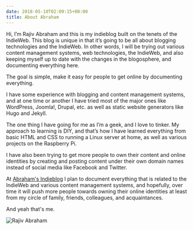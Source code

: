```yaml
---
date: 2018-05-10T02:09:15+00:00
title: About Abraham
---
```


Hi, I’m Rajiv Abraham and this is my indieblog built on the tenets of the IndieWeb. This blog is unique in that it’s going to be all about blogging technologies and the IndieWeb. In other words, I will be trying out various content management systems, web technologies, the IndieWeb, and also keeping myself up to date with the changes in the blogosphere, and documenting everything here.

The goal is simple, make it easy for people to get online by documenting everything.

I have some experience with blogging and content management systems, and at one time or another I have tried most of the major ones like WordPress, Joomla!, Drupal, etc. as well as static website generators like Hugo and Jekyll.

The one thing I have going for me as I’m a geek, and I love to tinker. My approach to learning is DIY, and that’s how I have learned everything from basic HTML and CSS to running a Linux server at home, as well as various projects on the Raspberry Pi.

I have also been trying to get more people to own their content and online identities by creating and posting content under their own domain names instead of social media like Facebook and Twitter.

At [Abraham's Indieblog](https://abraham.onl/ "Abraham's Indieblog") I plan to document everything that is related to the IndieWeb and various content management systems, and hopefully, over time it will push more people towards owning their online identities at least from my circle of family, friends, colleagues, and acquaintances.

And yeah that's me.

![Rajiv Abraham](/images/RajivAbrahamNela.jpg)